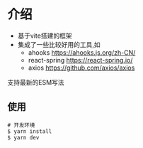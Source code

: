 # 介绍
- 基于vite搭建的框架
- 集成了一些比较好用的工具,如
  - ahooks https://ahooks.js.org/zh-CN/
  - react-spring https://react-spring.io/
  - axios https://github.com/axios/axios

支持最新的ESM写法

## 使用

```shell
# 开发环境
$ yarn install
$ yarn dev
```